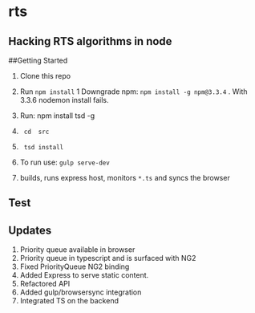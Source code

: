 # rts

## Hacking RTS algorithms in node
##Getting Started

1. Clone this repo

1. Run `npm install`
1 Downgrade npm:  `npm install -g npm@3.3.4` . With 3.3.6 nodemon install fails.
1. Run: npm install tsd -g
1.      cd  src
1.      tsd install

1. To run use: `gulp serve-dev`
1. builds, runs express host, monitors `*.ts` and syncs the browser

## Test
## Updates
1. Priority queue available in browser
2. Priority queue in typescript and is surfaced with NG2
3. Fixed PriorityQueue NG2 binding
4. Added Express to serve static content. 
5. Refactored API
6. Added gulp/browsersync integration
7. Integrated TS on the backend